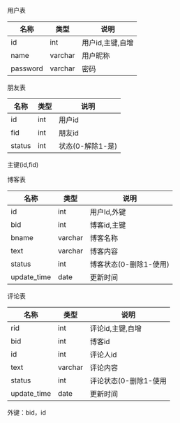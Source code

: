 用户表

|名称|类型|说明|
|----|---|----|
|id|int|用户id,主键,自增|
|name|varchar|用户昵称|
|password|varchar|密码|


朋友表

|名称|类型|说明|
|----|---|----|
|id|int|用户id|
|fid|int|朋友id|
|status|int|状态(0-解除1-是)|
主键(id,fid)

博客表

|名称|类型|说明|
|----|---|----|
|id|int|用户Id,外键|
|bid|int|博客id,主键|
|bname|varchar|博客名称|
|text|varchar|博客内容|
|status|int|博客状态(0-删除1-使用)|
|update_time|date|更新时间|

评论表

|名称|类型|说明|
|----|---|----|
|rid|int|评论id,主键,自增|
|bid|int|博客id|
|id|int|评论人id|
|text|varchar|评论内容|
|status|int|评论状态(0-删除1-使用|
|update_time|date|更新时间|
外键：bid，id
